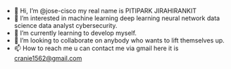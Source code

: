 - 👋 Hi, I’m @jose-cisco my real name is PITIPARK JIRAHIRANKIT
- 👀 I’m interested in machine learning deep learning neural network data science data analyst cybersecurity.
- 🌱 I’m currently learning to develop myself.
- 💞️ I’m looking to collaborate on anybody who wants to lift themselves up.
- 📫 How to reach me u can contact me via gmail here it is cranie1562@gmail.com

<!---
jose-cisco/jose-cisco is a ✨ special ✨ repository because its `README.md` (this file) appears on your GitHub profile.
You can click the Preview link to take a look at your changes.
--->
